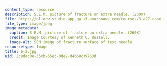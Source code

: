 ```yaml
---
content_type: resource
description: S.E.M. picture of fracture on extra needle. (260X)
file: https://ol-ocw-studio-app-qa.s3.amazonaws.com/courses/3-a27-case-studies-in-forensic-metallurgy-fall-2007/2c9dac0e35cb65e30de2d4b68c39763d_6-2.jpg
file_type: image/jpeg
image_metadata:
  caption: S.E.M. picture of fracture on extra needle. (260X)
  credit: Image Courtesy of Kenneth C. Russell.
  image-alt: SEM image of fracture surface of test needle.
resourcetype: Image
title: 6-2.jpg
uid: 2c9dac0e-35cb-65e3-0de2-d4b68c39763d
---
```

